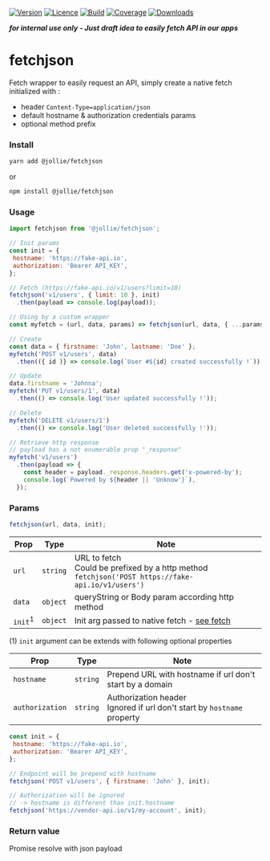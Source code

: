 [![Version](https://img.shields.io/npm/v/@jollie/fetchjson)](https://www.npmjs.com/package/@jollie/fetchjson)
[![Licence](https://img.shields.io/npm/l/@jollie/fetchjson)](https://en.wikipedia.org/wiki/MIT_license)
[![Build](https://img.shields.io/travis/thejellyfish/fetchjson)](https://travis-ci.org/github/thejellyfish/fetchjson)
[![Coverage](https://img.shields.io/codecov/c/github/thejellyfish/fetchjson)](https://codecov.io/gh/thejellyfish/fetchjson)
[![Downloads](https://img.shields.io/npm/dt/@jollie/fetchjson)](https://www.npmjs.com/package/@jollie/fetchjson)

__*for internal use only - Just draft idea to easily fetch API in our apps*__

# fetchjson
Fetch wrapper to easily request an API, simply create a native fetch initialized with :
- header `Content-Type=application/json`
- default hostname & authorization credentials params
- optional method prefix

### Install

```bash
yarn add @jollie/fetchjson
```
or
```bash
npm install @jollie/fetchjson
```
### Usage

```javascript
import fetchjson from '@jollie/fetchjson';

// Init params
const init = {
 hostname: 'https://fake-api.io',
 authorization: 'Bearer API_KEY',
};

// Fetch (https://fake-api.io/v1/users?limit=10)
fetchjson('v1/users', { limit: 10 }, init)
  .then(payload => console.log(payload));

// Using by a custom wrapper
const myfetch = (url, data, params) => fetchjson(url, data, { ...params, ...init });

// Create
const data = { firstname: 'John', lastname: 'Doe' };
myfetch('POST v1/users', data)
  .then(({ id )} => console.log(`User #${id} created successfully !`));

// Update
data.firstname = 'Johnna';
myfetch('PUT v1/users/1', data)
  .then(() => console.log('User updated successfully !'));

// Delete
myfetch('DELETE v1/users/1')
  .then(() => console.log('User deleted successfully !'));

// Retrieve http response 
// payload has a not enumerable prop "_response"
myfetch('v1/users')
  .then(payload => {
    const header = payload._response.headers.get('x-powered-by');
    console.log(`Powered by ${header || 'Unknow'}`),
  });
```

### Params

```javascript
fetchjson(url, data, init);
```

| Prop               | Type     |  Note                                                                                                                           |
|--------------------|----------|---------------------------------------------------------------------------------------------------------------------------------|
| `url`              | `string` | URL to fetch <br />Could be prefixed by a http method `fetchjson('POST https://fake-api.io/v1/users')`                          |
| `data`             | `object` | queryString or Body param according http method                                                                                 |
| `init`<sup>1</sup> | `object` | Init arg passed to native fetch - [see fetch](https://developer.mozilla.org/en-US/docs/Web/API/WindowOrWorkerGlobalScope/fetch) |

(1) `init` argument can be extends with following optional properties

| Prop            | Type       |  Note                                                                                    |
|-----------------|------------|------------------------------------------------------------------------------------------|
| `hostname`      | `string`   | Prepend URL with hostname if url don't start by a domain                                 |
| `authorization` | `string`   | Authorization header <br />Ignored if url don't start by `hostname` property             |
      
    
```javascript
const init = {
 hostname: 'https://fake-api.io',
 authorization: 'Bearer API_KEY',
};

// Endpoint will be prepend with hostname
fetchjson('POST v1/users', { firstname: 'John' }, init);

// Authorization will be ignored 
// -> hostname is different than init.hostname
fetchjson('https://vendor-api.io/v1/my-account', init);
```

### Return value

Promise resolve with json payload
